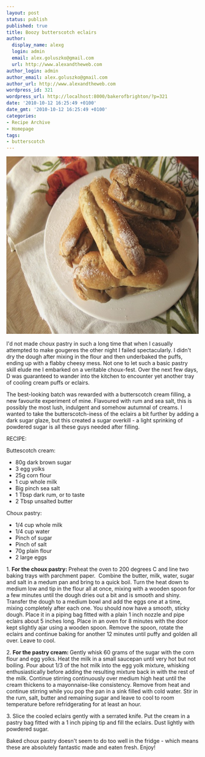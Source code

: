 ```yaml
---
layout: post
status: publish
published: true
title: Boozy butterscotch eclairs
author:
  display_name: alexg
  login: admin
  email: alex.goluszko@gmail.com
  url: http://www.alexandtheweb.com
author_login: admin
author_email: alex.goluszko@gmail.com
author_url: http://www.alexandtheweb.com
wordpress_id: 321
wordpress_url: http://localhost:8000/bakerofbrighton/?p=321
date: '2010-10-12 16:25:49 +0100'
date_gmt: '2010-10-12 16:25:49 +0100'
categories:
- Recipe Archive
- Homepage
tags:
- butterscotch
---
```

<p><a href="images/2010/10/IMG_3075-copy.jpg"><img class="alignnone size-medium wp-image-331" title="Butterscotch eclairs" src="/images/2010/10/IMG_3075-copy-620x465.jpg" alt="Butterscotch eclairs" width="620" height="465" /></a></p>
<p>I'd not made choux pastry in such a long time that when I casually attempted to make gougeres the other night I failed spectacularly. I didn't dry the dough after mixing in the flour and then underbaked the puffs, ending up with a flabby cheesy mess. Not one to let such a basic pastry skill elude me I embarked on a veritable choux-fest. Over the next few days, D was guaranteed to wander into the kitchen to encounter yet another tray of cooling cream puffs or eclairs.</p>
<p>The best-looking batch was rewarded with a butterscotch cream filling, a new favourite experiment of mine. Flavoured with rum and sea salt, this is possibly the most lush, indulgent and somehow autumnal of creams. I wanted to take the butterscotch-iness of the eclairs a bit further by adding a dark sugar glaze, but this created a sugar overkill - a light sprinking of powdered sugar is all these guys needed after filling.</p>
<p>RECIPE:</p>
<p>Buttescotch cream:</p>
<ul>
<li>80g dark brown sugar</li>
<li>3 egg yolks</li>
<li>25g corn flour</li>
<li>1 cup whole milk</li>
<li>Big pinch sea salt</li>
<li>1 Tbsp dark rum, or to taste</li>
<li>2 Tbsp unsalted butter</li>
</ul>
<p>Choux pastry:</p>
<ul>
<li>1/4 cup whole milk</li>
<li>1/4 cup water</li>
<li>Pinch of sugar</li>
<li>Pinch of salt</li>
<li>70g plain flour</li>
<li>2 large eggs</li>
</ul>
<p>1. <strong>For the choux pastry: </strong>Preheat the oven to 200 degrees C and line two baking trays with parchment paper.  Combine the butter, milk, water, sugar<br />
and salt in a medum pan and bring to a quick boil. Turn the heat down to medium low and tip in the flour all at once, mixing with a wooden spoon for a few minutes until the dough dries out a bit and is smooth and shiny. Transfer the dough to a medium bowl and add the eggs one at a time, mixing completely after each one. You should now have a smooth, sticky dough. Place it in a piping bag fitted with a plain 1 inch nozzle and pipe eclairs about 5 inches long. Place in an oven for 8 minutes with the door kept slightly ajar using a wooden spoon. Remove the spoon, rotate the eclairs and continue baking for another 12 minutes until puffy and golden all over. Leave to cool.</p>
<p>2. <strong>For the pastry cream: </strong>Gently whisk 60 grams of the sugar with the corn flour and egg yolks. Heat the milk in a small saucepan until very hot but not boiling. Pour about 1/3 of the hot milk into the egg yolk mixture, whisking enthusiastically before adding the resulting mixture back in with the rest of the milk. Continue stirring continuously over medium high heat until the cream thickens to a mayonnaise-like consistency. Remove from heat and continue stirring while you pop the pan in a sink filled with cold water. Stir in the rum, salt, butter and remaining sugar and leave to cool to room temperature before refridgerating for at least an hour.</p>
<p>3. Slice the cooled eclairs gently with a serrated knife. Put the cream in a pastry bag fitted with a 1 inch piping tip and fill the eclairs. Dust lightly with powdered sugar.</p>
<p>Baked choux pastry doesn't seem to do too well in the fridge - which means these are absolutely fantastic made and eaten fresh. Enjoy!</p>
